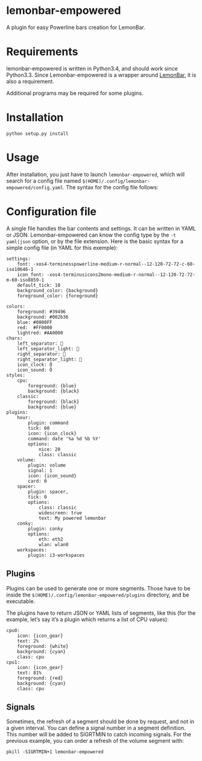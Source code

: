 # lemonbar-empowered

A plugin for easy Powerline bars creation for LemonBar.

# Requirements

lemonbar-empowered is written in Python3.4, and should work since Python3.3.
Since Lemonbar-empowered is a wrapper around
[LemonBar](https://github.com/LemonBoy/bar), it is also a requirement.

Additional programs may be required for some plugins.

# Installation

    python setup.py install

# Usage

After installation, you just have to launch `lemonbar-empowered`, which will
search for a config file named `$(HOME)/.config/lemonbar-empowered/config.yaml`.
The syntax for the config file follows:

# Configuration file

A single file handles the bar contents and settings. It can be written in YAML
or JSON. Lemonbar-empowered can know the config type by the `-t yaml|json`
option, or by the file extension. Here is the basic syntax for a simple config
file (in YAML for this exemple):

    settings:
        font: -xos4-terminesspowerline-medium-r-normal--12-120-72-72-c-60-iso10646-1
        icon_font: -xos4-terminusicons2mono-medium-r-normal--12-120-72-72-m-60-iso8859-1
        default_tick: 10
        background_color: {background}
        foreground_color: {foreground}

    colors:
        foreground: #39496
        background: #002b36
        blue: #0000FF
        red:  #FF0000
        lightred: #AA0000
    chars:
        left_separator: 
        left_separator_light: 
        right_separator: 
        right_separator_light: 
        icon_clock: Õ
        icon_sound: Ô
    styles:
        cpu:
            foreground: {blue}
            background: {black}
        classic:
            foreground: {black}
            background: {blue}
    plugins:
        hour:
            plugin: command
            tick: 60
            icon: {icon_clock}
            command: date '%a %d %b %Y'
            options:
                nice: 20
                class: classic
        volume:
            plugin: volume
            signal: 1
            icon: {icon_sound}
            card: 0
        spacer:
            plugin: spacer,
            tick: 0
            options:
                class: classic
                widescreen: true
                text: My powered lemonbar
        conky:
            plugin: conky
            options:
                eth: eth2
                wlan: wlan0
        workspaces:
            plugin: i3-workspaces

## Plugins

Plugins can be used to generate one or more segments. Those have to be inside
the `$(HOME)/.config/lemonbar-empowered/plugins` directory, and be executable.

The plugins have to return JSON or YAML lists of segments, like this (for the
example, let’s say it’s a plugin which returns a list of CPU values):

    cpu0:
        icon: {icon_gear}
        text: 2%
        foreground: {white}
        background: {cyan}
        class: cpu
    cpu1:
        icon: {icon_gear}
        text: 81%
        foreground: {red}
        background: {cyan}
        class: cpu

## Signals

Sometimes, the refresh of a segment should be done by request, and not in a
given interval. You can define a signal number in a segment definition. This
number will be added to SIGRTMIN to catch incoming signals. For the previous
example, you can order a refresh of the volume segment with:

    pkill -SIGRTMIN+1 lemonbar-empowered

